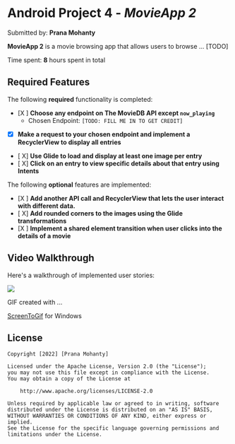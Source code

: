 # Android Project 4 - *MovieApp 2*

Submitted by: **Prana Mohanty**

**MovieApp 2** is a movie browsing app that allows users to browse ... [TODO] 

Time spent: **8** hours spent in total

## Required Features

The following **required** functionality is completed:

- [X ] **Choose any endpoint on The MovieDB API except `now_playing`**
  - Chosen Endpoint: `[TODO: FILL ME IN TO GET CREDIT]`
- [X] **Make a request to your chosen endpoint and implement a RecyclerView to display all entries**
- [ X] **Use Glide to load and display at least one image per entry**
- [ X] **Click on an entry to view specific details about that entry using Intents**

The following **optional** features are implemented:

- [X ] **Add another API call and RecyclerView that lets the user interact with different data.** 
- [ X] **Add rounded corners to the images using the Glide transformations**
- [X ] **Implement a shared element transition when user clicks into the details of a movie**



## Video Walkthrough

Here's a walkthrough of implemented user stories:

<img src='https://github.com/PranaMohanty13/Flixter-2/blob/main/flixter%202.gif' />

GIF created with ...  

[ScreenToGif](https://www.screentogif.com/) for Windows


## License

    Copyright [2022] [Prana Mohanty]

    Licensed under the Apache License, Version 2.0 (the "License");
    you may not use this file except in compliance with the License.
    You may obtain a copy of the License at

        http://www.apache.org/licenses/LICENSE-2.0

    Unless required by applicable law or agreed to in writing, software
    distributed under the License is distributed on an "AS IS" BASIS,
    WITHOUT WARRANTIES OR CONDITIONS OF ANY KIND, either express or implied.
    See the License for the specific language governing permissions and
    limitations under the License.
